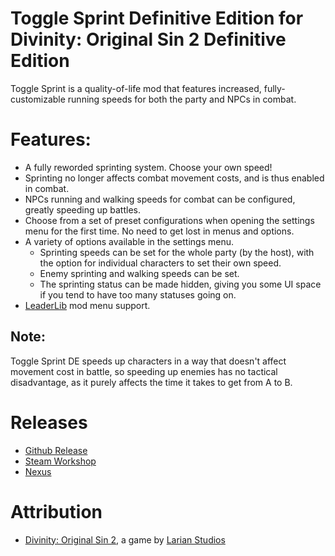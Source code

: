 Toggle Sprint Definitive Edition for Divinity: Original Sin 2 Definitive Edition
=======

Toggle Sprint is a quality-of-life mod that features increased, fully-customizable running speeds for both the party and NPCs in combat.

# Features:
* A fully reworded sprinting system. Choose your own speed!
* Sprinting no longer affects combat movement costs, and is thus enabled in combat.
* NPCs running and walking speeds for combat can be configured, greatly speeding up battles.
* Choose from a set of preset configurations when opening the settings menu for the first time. No need to get lost in menus and options.
* A variety of options available in the settings menu.
	* Sprinting speeds can be set for the whole party (by the host), with the option for individual characters to set their own speed.
	* Enemy sprinting and walking speeds can be set.
	* The sprinting status can be made hidden, giving you some UI space if you tend to have too many statuses going on.
* [LeaderLib](https://github.com/LaughingLeader-DOS2-Mods/LeaderLib/releases/tag/Mod-Release) mod menu support.

## Note:
Toggle Sprint DE speeds up characters in a way that doesn't affect movement cost in battle, so speeding up enemies has no tactical disadvantage, as it purely affects the time it takes to get from A to B.
	
# Releases
* [Github Release](https://github.com/LaughingLeader-DOS2-Mods/ToggleSprintDefinitiveEdition/releases/)
* [Steam Workshop]() 
* [Nexus]()

# Attribution
- [Divinity: Original Sin 2](http://store.steampowered.com/app/435150/Divinity_Original_Sin_2/), a game by [Larian Studios](http://larian.com/)